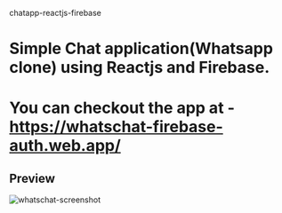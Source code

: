 chatapp-reactjs-firebase
# Simple Chat application(Whatsapp clone) using Reactjs and Firebase.
# You can checkout the app at - https://whatschat-firebase-auth.web.app/

## Preview
<img src="https://i.ibb.co/YDJNjFD/whatschat-screenshot.png" alt="whatschat-screenshot" border="0">
